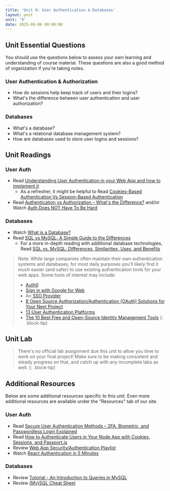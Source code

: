 ```yaml
---
title: 'Unit 9: User Authentication & Databases'
layout: post
unit: '9'
date: 2025-08-08 00:00:00
---
```


## Unit Essential Questions
You should use the questions below to assess your own learning and understanding of course material. These questions are also a good method of organization if you're taking notes.

### User Authentication & Authorization
- How do sessions help keep track of users and their logins?
- What's the difference between user authentication and user authorization?

### Databases
- What's a database?
- What's a relational database management system?
- How are databases used to store user logins and sessions?

## Unit Readings
### User Auth
- Read [Understanding User Authentication in your Web App and how to implement it](https://medium.com/@albert.kim/understanding-user-authentication-in-your-web-app-and-how-to-implement-it-part-1-the-high-level-ab91336ab77c)
	- As a refresher, it might be helpful to Read [Cookies-Based Authentication Vs Session-Based Authentication](https://dev.to/emmykolic/cookies-based-authentication-vs-session-based-authentication-1f6)
- Read [Authentication vs Authorization – What's the Difference?](https://www.freecodecamp.org/news/whats-the-difference-between-authentication-and-authorisation/) and/or Watch [Auth Does NOT Have To Be Hard](https://www.youtube.com/watch?v=mL8EuL7jSbg)


### Databases
- Watch [What is a Database?](https://www.youtube.com/watch?v=hRulZhTtUTg)
- Read [SQL vs MySQL: A Simple Guide to the Differences](https://www.dataquest.io/blog/sql-vs-mysql/)
	- For a more in-depth reading with additional database technologies, Read [SQL vs. MySQL: Differences, Similarities, Uses, and Benefits](https://www.coursera.org/articles/sql-vs-mysql)

> Note: While large companies often maintain their own authentication systems and databases, for most daily purposes you'll likely find it much easier (and safer) to use existing authentication tools for your web apps. Some tools of interest may include:
> - [Auth0](https://auth0.com)
> - [Sign in with Google for Web](https://developers.google.com/identity/gsi/web/guides/overview)
> - An [SSO Provider](https://en.wikipedia.org/wiki/List_of_single_sign-on_implementations)
> - [8 Open Source Authorization/Authentication (OAuth) Solutions for Your Next Project](https://geekflare.com/open-source-oauth-solutions/)
> - [13 User Authentication Platforms](https://geekflare.com/user-authentication-platforms/)
> - [The 10 Best Free and Open-Source Identity Management Tools](https://solutionsreview.com/identity-management/the-best-free-and-open-source-identity-management-tools/)
{: .block-tip}

## Unit Lab
> There's no official lab assignment due this unit to allow you time to work on your final project! Make sure to be making consistent and steady progress on that, and catch up with any incomplete labs as well.
{: .block-tip}

## Additional Resources
Below are some additional resources specific to this unit. Even more additional resources are available under the "Resources" tab of our site.

### User Auth
- Read [Secure User Authentication Methods – 2FA, Biometric, and Passwordless Login Explained](https://www.freecodecamp.org/news/user-authentication-methods-explained/)
- Read [How to Authenticate Users in Your Node App with Cookies, Sessions, and Passport.js](https://www.freecodecamp.org/news/authenticate-users-node-app/)
- Review [Web App Security/Authentication Playlist](https://www.youtube.com/playlist?list=PLZlA0Gpn_vH9yI1hwDVzWqu5sAfajcsBQ)
- Watch [React Authentication in 5 Minutes](https://www.youtube.com/watch?v=vFHGDaMO-0M)

### Databases
- Review [Tutorial - An Introduction to Queries in MySQL](https://www.digitalocean.com/community/tutorials/introduction-to-queries-mysql)
- Review [(My)SQL Cheat Sheet](https://cusack.hope.edu/ShowFiles/SQL/CheatSheet/SQLCheatSheet.html)

<!-- FEEDBACK
A weakness on the other hand would be the lack of hands-on learning, specifically for databases. This unit contains extremely useful information which is why having a dedicated assignment for this would be super helpful to learn more.

I think it could've been good to have maybe an extra credit exercise or a lecture to motivate people to look into the material - I read about it a lot because I'm interested in web dev but maybe that would be nice!

I loved that this unit wasn't too long, and discussed key topics (especially authentication and authorization)! In terms of databases though, I think more sources can be provided on databases beyond MySQL.

However, since this is my first time learning about these topics, I think it would be even better to have more hands-on activities to practice what I’ve learned. Interactive exercises or practice problems would make it easier to understand and remember the information.

Although I appreciated the break from a lab assignment, I think a lab could’ve been good practice for this week’s assignments instead of just reading content. 

The unit's strengths include its wide range of resources and focus on practical application. The different readings, videos, and tutorials help us understand user authentication and databases. However, the long list of resources can be overwhelming, making it hard to know which ones are most important. Also, the unit could improve by adding more interactive elements, like quizzes or coding exercises, to better reinforce the material.

It was good. One suggestion I have is it would be better to show the importance of proper user authentication.

On the other hand, I think we needed more hands-on exercises by including the implementation in one of the lab assignments. It might have been beneficial to dive deeper into modern authentication tools. 

I think this unit was good, could use some more examples of databases and their uses.

I liked this unit's topics a lot; I found user login and authentication to be a very interesting topic. An issue I had was that I didn't quite grasp the information in this topic and I thought a lot of the resources given were surface-level, and had to resort to a lot of other resources, such as ones other classmates posted in Piazza to quite understand what was going on.

While SQL and MySQL were covered, the unit could have benefited from more information on NoSQL databases for comparison.

The information was good for learning about user authentication and databases, but it may have been helpful to have more hands-on experience with the material as we have had in previous units.

The topics are good, but I think practical examples would be helpful again. Also some of the resources seem a bit questionable/high level. (like is SQL vs MySQL really a confusion?)

    I liked the readings and videos that were provided for this unit. I actually took a course that used a little SQL and we didn't have time to get into MySQL so I liked that in this lab the difference between the two were explained. 

I don't think much could use improvement but maybe a live demo would be nice. 

However, I wish we could have maybe had a more in depth tutorial on how to apply this stuff to a website.

I do feel like the final project makes it tough to apply some of this stuff

My one critique is that I think there could have been more practice with SQL, because I think the language starts to make much more sense when you start working with practice databases. Other than that, everything was great. 

I think one improvement could be adding more tutorials on authentication through different frameworks.

Not really a weakness but having a class lecture relating to the content would have been a nice plus.

One thing that could use improvement, is that for the entire course, it would be nice if the course included a series showing how an example site is gradually improved each week. New concepts from each unit, like user authentication for this week, could be added to the site step by step. This would make the material feel more concrete and help solidify my understanding through practical examples, rather than just abstract explanations.

I liked the topics of this week's unit. However, I wish there was more hands on practice with them like a demo, especially since my app didn't need a database or user authentication functionality  so I would not get to implement them in my final project. 

I liked that there are many checkpoints to ensure that we stay up to date with our website. The discussion page to post website was also very helpful to hear what others have to say about my current website. 

It is good to see the material involves some backend work to make the website more functional and robust, but I feel it may not be enough if some students really want to integrate this into their projects as backend is kind of out of scope and may requires more-than-one-week work. But still good to see them mentioned.

https://aws.amazon.com/compare/the-difference-between-sql-and-mysql/
-->
